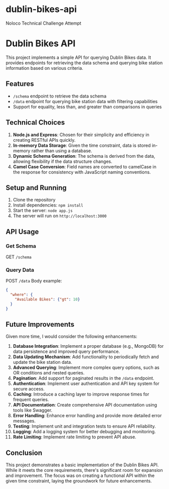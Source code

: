 # dublin-bikes-api
Noloco Technical Challenge Attempt
# Dublin Bikes API

This project implements a simple API for querying Dublin Bikes data. It provides endpoints for retrieving the data schema and querying bike station information based on various criteria.

## Features

- `/schema` endpoint to retrieve the data schema
- `/data` endpoint for querying bike station data with filtering capabilities
- Support for equality, less than, and greater than comparisons in queries

## Technical Choices

1. **Node.js and Express**: Chosen for their simplicity and efficiency in creating RESTful APIs quickly.
2. **In-memory Data Storage**: Given the time constraint, data is stored in-memory rather than using a database.
3. **Dynamic Schema Generation**: The schema is derived from the data, allowing flexibility if the data structure changes.
4. **Camel Case Conversion**: Field names are converted to camelCase in the response for consistency with JavaScript naming conventions.

## Setup and Running

1. Clone the repository
2. Install dependencies: `npm install`
3. Start the server: `node app.js`
4. The server will run on `http://localhost:3000`

## API Usage

### Get Schema
GET `/schema`

### Query Data
POST `/data`
Body example:
```json
{
  "where": {
    "Available Bikes": {"gt": 10}
  }
}
```

## Future Improvements

Given more time, I would consider the following enhancements:

1. **Database Integration**: Implement a proper database (e.g., MongoDB) for data persistence and improved query performance.
2. **Data Updating Mechanism**: Add functionality to periodically fetch and update the bike station data.
3. **Advanced Querying**: Implement more complex query options, such as OR conditions and nested queries.
4. **Pagination**: Add support for paginated results in the `/data` endpoint.
5. **Authentication**: Implement user authentication and API key system for secure access.
6. **Caching**: Introduce a caching layer to improve response times for frequent queries.
7. **API Documentation**: Create comprehensive API documentation using tools like Swagger.
8. **Error Handling**: Enhance error handling and provide more detailed error messages.
9. **Testing**: Implement unit and integration tests to ensure API reliability.
10. **Logging**: Add a logging system for better debugging and monitoring.
11. **Rate Limiting**: Implement rate limiting to prevent API abuse.

## Conclusion

This project demonstrates a basic implementation of the Dublin Bikes API. While it meets the core requirements, there's significant room for expansion and improvement. The focus was on creating a functional API within the given time constraint, laying the groundwork for future enhancements.